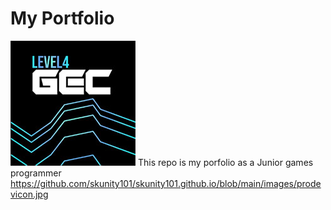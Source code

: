 # My Portfolio
![Pro Dev Logo](https://github.com/skunity101/skunity101.github.io/blob/main/images/prodevicon.jpg)
This repo is my porfolio as a Junior games programmer
https://github.com/skunity101/skunity101.github.io/blob/main/images/prodevicon.jpg
